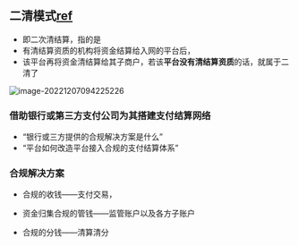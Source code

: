 ## 二清模式[ref](https://baijiahao.baidu.com/s?id=1695357543522248481&wfr=spider&for=pc)

- 即二次清结算，指的是
- 有清结算资质的机构将资金结算给入网的平台后，
- 该平台再将资金清结算给其子商户，若该**平台没有清结算资质**的话，就属于二清了

![image-20221207094225226](https://oss-kelvinvan.oss-cn-chengdu.aliyuncs.com/img/image-20221207094225226.png)

### 借助银行或第三方支付公司为其搭建支付结算网络

- “银行或三方提供的合规解决方案是什么”
- “平台如何改造平台接入合规的支付结算体系”

### 合规解决方案

- 合规的收钱——支付交易，

- 资金归集合规的管钱——监管账户以及各方子账户
- 合规的分钱——清算清分